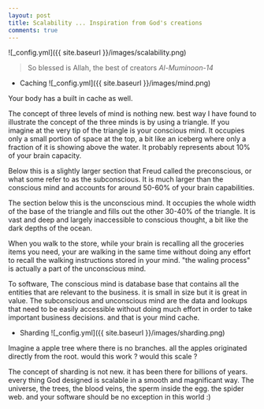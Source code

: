 ```yaml
---
layout: post
title: Scalability ... Inspiration from God's creations
comments: true
---
```


![_config.yml]({{ site.baseurl }}/images/scalability.png)

> So blessed is Allah, the best of creators _Al-Muminoon-14_

* Caching
![_config.yml]({{ site.baseurl }}/images/mind.png)

Your body has a built in cache as well.

The concept of three levels of mind is nothing new. best way I have found to illustrate the concept of the three minds is by using a triangle. If you imagine at the very tip of the triangle is your conscious mind. It occupies only a small portion of space at the top, a bit like an iceberg where only a fraction of it is showing above the water. It probably represents about 10% of your brain capacity.

Below this is a slightly larger section that Freud called the preconscious, or what some refer to as the subconscious. It is much larger than the conscious mind and accounts for around 50-60% of your brain capabilities.

The section below this is the unconscious mind. It occupies the whole width of the base of the triangle and fills out the other 30-40% of the triangle. It is vast and deep and largely inaccessible to conscious thought, a bit like the dark depths of the ocean.

When you walk to the store, while your brain is recalling all the groceries items you need, your are walking in the same time without doing any effort to recall the walking instructions stored in your mind. "the waling process" is actually a part of the unconscious mind.

To software, The conscious mind is database base that contains all the entities that are relevant to the business. it is small in size but it is great in value. The subconscious and unconscious mind are the data and lookups that need to be easily accessible without doing much effort in order to take important business decisions. and that is your mind cache.

* Sharding
![_config.yml]({{ site.baseurl }}/images/sharding.png)

Imagine a apple tree where there is no branches. all the apples originated directly from the root. would this work ? would this scale ?

The concept of sharding is not new. it has been there for billions of years. every thing God designed is scalable in a smooth and magnificant way. The universe, the trees, the blood veins, the sperm inside the egg. the spider web. and your software should be no exception in this world :)  
